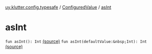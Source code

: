 [uy.klutter.config.typesafe](../index.md) / [ConfiguredValue](index.md) / [asInt](.)


# asInt
`fun asInt(): Int` [(source)](https://github.com/kohesive/klutter/blob/master/config-typesafe-jdk6/src/main/kotlin/uy/klutter/config/typesafe/TypesafeConfig_Ext.kt#L56)
`fun asInt(defaultValue:&nbsp;Int): Int` [(source)](https://github.com/kohesive/klutter/blob/master/config-typesafe-jdk6/src/main/kotlin/uy/klutter/config/typesafe/TypesafeConfig_Ext.kt#L57)


